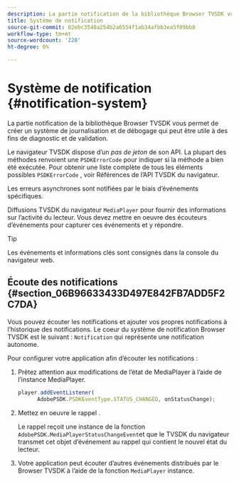 ```yaml
---
description: La partie notification de la bibliothèque Browser TVSDK vous permet de créer un système de journalisation et de débogage qui peut être utile à des fins de diagnostic et de validation.
title: Système de notification
source-git-commit: 02ebc3548a254b2a6554f1ab34afbb3ea5f09bb8
workflow-type: tm+mt
source-wordcount: '228'
ht-degree: 0%

---
```


# Système de notification {#notification-system}

La partie notification de la bibliothèque Browser TVSDK vous permet de créer un système de journalisation et de débogage qui peut être utile à des fins de diagnostic et de validation.

<!--<a id="section_EC5DBE8DDA434B70A01FA2F3EF4618BD"></a>-->

Le navigateur TVSDK dispose d’un *pas de jeton* de son API. La plupart des méthodes renvoient une `PSDKErrorCode` pour indiquer si la méthode a bien été exécutée. Pour obtenir une liste complète de tous les éléments possibles `PSDKErrorCode` , voir Références de l’API TVSDK du navigateur.

Les erreurs asynchrones sont notifiées par le biais d’événements spécifiques.

Diffusions TVSDK du navigateur `MediaPlayer` pour fournir des informations sur l’activité du lecteur. Vous devez mettre en oeuvre des écouteurs d’événements pour capturer ces événements et y répondre.

>[!TIP]
>
>Les événements et informations clés sont consignés dans la console du navigateur web.

## Écoute des notifications {#section_06B96633433D497E842FB7ADD5F2C7DA}

Vous pouvez écouter les notifications et ajouter vos propres notifications à l’historique des notifications. Le coeur du système de notification Browser TVSDK est le suivant : `Notification` qui représente une notification autonome.

Pour configurer votre application afin d’écouter les notifications :

1. Prêtez attention aux modifications de l’état de MediaPlayer à l’aide de l’instance MediaPlayer.

   ```js
   player.addEventListener( 
         AdobePSDK.PSDKEventType.STATUS_CHANGED, onStatusChange);
   ```

1. Mettez en oeuvre le rappel .

   Le rappel reçoit une instance de la fonction `AdobePSDK.MediaPlayerStatusChangeEvent`et que le TVSDK du navigateur transmet cet objet d’événement au rappel qui contient le nouvel état du lecteur.
1. Votre application peut écouter d’autres événements distribués par le Browser TVSDK à l’aide de la fonction `MediaPlayer` instance.
